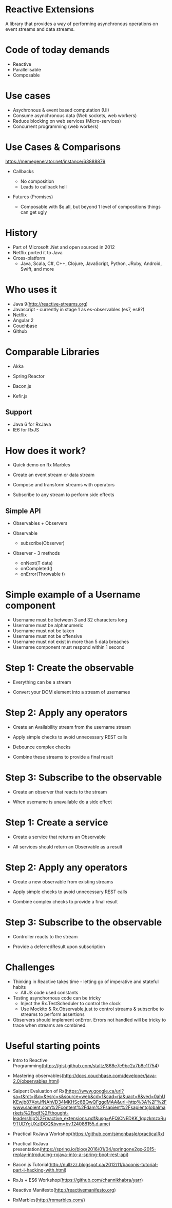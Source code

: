 # Reactive Extensions

A library that provides a way of performing asynchronous operations on event streams and data streams.

# Code of today demands
- Reactive
- Parallelisable
- Composable

# Use cases
  - Asychronous & event based computation (UI)
  - Consume asynchronous data (Web sockets, web workers)
  - Reduce blocking on web services (Micro-services)
  - Concurrent programming (web workers)

# Use Cases & Comparisons
https://memegenerator.net/instance/63888879

- Callbacks
  - No composition
  - Leads to callback hell

- Futures (Promises)
  - Composable with $q.all, but beyond 1 level of compositions things can get ugly

# History #
- Part of Microsoft .Net and open sourced in 2012
- Netflix ported it to Java
- Cross-platform
  - Java, Scala, C#, C++, Clojure, JavaScript, Python, JRuby, Android, Swift, and more

# Who uses it
- Java 9(http://reactive-streams.org)
- Javascript - currently in stage 1 as es-observables (es7, es8?)
- Netflix
- Angular 2
- Couchbase
- Github

# Comparable Libraries
- Akka
- Spring Reactor

- Bacon.js
- Kefir.js

## Support
- Java 6 for RxJava
- IE6 for RxJS

# How does it work?
- Quick demo on Rx Marbles

- Create an event stream or data stream
- Compose and transform streams with operators
- Subscribe to any stream to perform side effects

## Simple API

- Observables + Observers

- Observable
  - subscribe(Observer)

- Observer - 3 methods
  - onNext(T data)
  - onCompleted()
  - onError(Throwable t)

# Simple example of a Username component
  - Username must be between 3 and 32 characters long
  - Username must be alphanumeric
  - Username must not be taken
  - Username must not be offensive
  - Username must not exist in more than 5 data breaches
  - Username component must respond within 1 second

# Step 1: Create the observable
  - Everything can be a stream

  - Convert your DOM element into a stream of usernames

# Step 2: Apply any operators
  - Create an Availability stream from the username stream

  - Apply simple checks to avoid unnecessary REST calls
  - Debounce complex checks

  - Combine these streams to provide a final result

# Step 3: Subscribe to the observable
  - Create an observer that reacts to the stream

  - When username is unavailable do a side effect

# Step 1: Create a service
  - Create a service that returns an Observable

  - All services should return an Observable as a result

# Step 2: Apply any operators
  - Create a new observable from existing streams

  - Apply simple checks to avoid unnecessary REST calls
  - Combine complex checks to provide a final result

# Step 3: Subscribe to the observable
  - Controller reacts to the stream

  - Provide a deferredResult upon subscription

# Challenges
  - Thinking in Reactive takes time - letting go of imperative and stateful habits
    - All JS code used constants
  - Testing asynchornous code can be tricky 
    - Inject the Rx.TestScheduler to control the clock
    - Use Mockito & Rx.Observable.just to control streams & subscribe to streams to perform assertions
  - Observers should implement onError. Errors not handled will be tricky to trace when streams are combined.

# Useful starting points
- Intro to Reactive Programming(https://gist.github.com/staltz/868e7e9bc2a7b8c1f754)
- Mastering observables(http://docs.couchbase.com/developer/java-2.0/observables.html)
- Saipent Evaluation of Rx(https://www.google.ca/url?sa=t&rct=j&q=&esrc=s&source=web&cd=1&cad=rja&uact=8&ved=0ahUKEwjb87XotJfNAhVD34MKHSc6BQwQFggdMAA&url=http%3A%2F%2Fwww.sapient.com%2Fcontent%2Fdam%2Fsapient%2Fsapientglobalmarkets%2Fpdf%2Fthought-leadership%2Freactive_extensions.pdf&usg=AFQjCNEDKK_1gqzkmzxRu9TUDYgUXzlDGQ&bvm=bv.124088155,d.amc)

- Practical RxJava Workshop(https://github.com/simonbasle/practicalRx)
- Practical RxJava presentation(https://spring.io/blog/2016/01/04/springone2gx-2015-replay-introducing-rxjava-into-a-spring-boot-rest-api)

- Bacon.js Tutorial(http://nullzzz.blogspot.ca/2012/11/baconjs-tutorial-part-i-hacking-with.html)

- RxJs + ES6 Workshop(https://github.com/channikhabra/yarr)

- Reactive Manifesto(http://reactivemanifesto.org)
- RxMarbles(http://rxmarbles.com/)
